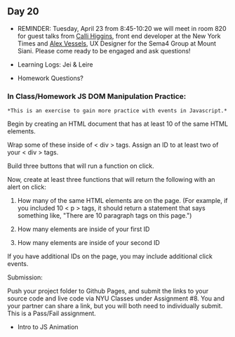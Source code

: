 ## Day 20

* REMINDER: Tuesday, April 23 from 8:45-10:20 we will meet in room 820 for guest talks from [Calli Higgins](http://callihiggins.com/), front end developer at the New York Times and [Alex Vessels](alexvessels.com), UX Designer for the Sema4 Group at Mount Siani. Please come ready to be engaged and ask questions!

* Learning Logs: Jei & Leire

* Homework Questions?

### In Class/Homework JS DOM Manipulation Practice:

    *This is an exercise to gain more practice with events in Javascript.*

Begin by creating an HTML document that has at least 10 of the same HTML elements.

Wrap some of these inside of < div > tags. Assign an ID to at least two of your < div > tags.

Build three buttons that will run a function on click.

Now, create at least three functions that will return the following with an alert on click:

1. How many of the same HTML elements are on the page. (For example, if you included 10 < p > tags, it should return a statement that says something like, "There are 10 paragraph tags on this page.")

2. How many elements are inside of your first ID

3. How many elements are inside of your second ID

If you have additional IDs on the page, you may include additional click events.

Submission: 

Push your project folder to Github Pages, and submit the links to your source code and live code via NYU Classes under Assignment #8. You and your partner can share a link, but you will both need to individually submit. This is a Pass/Fail assignment.

* Intro to JS Animation
